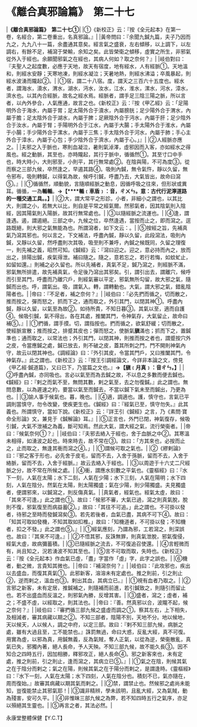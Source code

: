 # 《離合真邪論篇》　第二十七

|**《離合真邪論篇》　第二十七①**|
|①《新校正》云：『按《全元起本》在第一卷，名經合，第二卷重出，名真邪論。』|
|黃帝問曰：『余聞九鍼九篇，夫子乃因而九之，九九八十一篇，余盡通其意矣。經言氣之盛衰，左右傾移，以上調下，以左調右，有餘不足，補瀉于榮輸，余知之矣。此皆榮衛之傾移，虛實之所生，非邪氣從外入于經也。余願聞邪氣之在經也，其病人何如？取之奈何？』|
|岐伯對曰：『夫聖人之起度數，必應于天地，故天有宿度，地有經水，人有經脈①。天地溫和，則經水安靜；天寒地凍，則經水凝泣；天暑地熱，則經水沸溢；卒風暴起，則經水波湧而隴起②。|
|①宿，謂二十八宿。度，謂天之三百六十五度也。經水者，謂海水，瀆水，渭水，湖水，沔水，汝水，江水，淮水，漯水，河水，漳水，濟水也。以其內合經脈，故名之經水焉。經脈者，謂手足三陰三陽之脈，所以言者，以內外參合，人氣應通，故言之也。《新校正》云：『按《甲乙經》云：「足陽明外合于海水，內屬于胃；足太陽外合于瀆水，內屬膀胱；足少陽外合于渭水，內屬于膽；足太陰外合于湖水，內屬于脾；足厥陰外合于沔水，內屬于肝；足少陰外合于汝水，內屬于腎；手陽明外合于江水，內屬于大腸；手太陽外合于淮水，內屬于小腸；手少陽外合于漯水，內屬于三焦；手太陰外合于河水，內屬于肺；手心主外合于漳水，內屬于心包；手少陰外合于濟水，內屬于心。」』|
|②人經脈亦應之。|
|夫邪之入于脈也，寒則血凝泣，暑則氣淖澤，虛邪因而入客，亦如經水之得風也。經之動脈，其至也，亦時隴起，其行于脈中，循循然①。其至寸口中手也，時大時小，大則邪至，小則平，其行無常處②。在陰與陽，不可為度③。從而察之三部九候，卒然逢之，早遏其路④。吸則內鍼，無令氣忤，靜以久留，無令邪布，吸則轉鍼，以得氣為故，候呼引鍼，呼盡乃去，大氣皆出，故命曰瀉⑤。』|
|①循循然，順動貌，言隨順經脈之動息，因循呼吸之往來，但形狀或異耳。循循，一為**輴輴**。**→【****輴﹝車盾﹞：音，ㄔㄨㄣ。意：古代行泥濘道路的一種交通工具。。】**|
|②大，謂大常平之形診。小者，非細小之謂也，以其比大，則謂之小，若無大以比，則自是平常之經氣爾。然邪氣者，因其陰氣則入陰經，因其陽氣則入陽脈，故其行無常處也。|
|③以隨經脈之流運也。|
|④逢，謂逢遇。遏，謂遏絕。三部之中，九候之位，卒然逢遇，當按而止之，即而瀉之。逕路既絕，則大邪之氣無能為也。所謂瀉者，如下文云：。|
|⑤按經之旨，先補真氣乃瀉其邪也。何以言之，下文補法，呼盡內鍼，靜以久留，此段瀉法，吸則內鍼，又靜以久留，然呼盡則次其吸，吸至則不兼呼，內鍼之候既同，久留之理復一，則先補之義，昭然可知。《鍼經》云：『瀉曰迎之。迎之，意必持而內之，放而出之，排陽出鍼，疾氣得泄。補曰隨之。隨之，意若忘之，若行若悔，如蚊虻止，如留如還。』則補之必久留也。所以先補者，真氣不足，鍼乃瀉之，則經脈不滿，邪氣無所排遣，故先補真氣，令足後乃瀉出其邪矣。引，謂引出去，謂離穴，候呼而引至其門，呼盡而乃離穴戶，則經氣審以平定，邪氣無所勾留，故大邪之氣，隨鍼而出也。呼，謂氣出。吸，謂氣入。轉，謂轉動也。大氣，謂大邪之氣，錯亂陰陽者也。|
|帝曰：『不足者，補之奈何？』|
|岐伯曰：『必先捫而循之，切而散之，推而按之，彈而怒之，抓而下之，通而取之，外引其門，以閉其神①。呼盡內鍼，靜以久留，以氣至為故②。如待所貴，不知日暮③。其氣以至，適而自護④。候吸引鍼，氣不得出，各在其處，推闔其門，令神氣存，大氣留止，故命曰補⑤。』|
|①捫循，謂手摸。切，謂指按也。捫而循之，欲氣舒緩；切而散之，使經脈宣散；推而按之，排蹙其皮也；彈而怒之，使脈氣**䐜**滿也；抓而下之，置鍼準也；通而取之，以常法也；外引其門，以閉其神，則推而按之者也，謂蹙按穴外之皮，令當應鍼之處，鍼已放去，則不破之皮，蓋其所刺之門，門不開則神氣內守，故云以閉其神也。《調經論》曰：『外引其皮，令當其門戶，又曰推闔其門，令神氣存。』此之謂也。《新校正》云：『按王引調經論文，今詳非本論之文，傍見《甲乙經‧鍼道篇》，又曰已下，乃當篇之文也。』**→【䐜﹝月真﹞：音ㄔㄣ。】**|
|②呼盡內鍼，亦同吸也。言必以氣至而為去鍼之故，不以息之多數而便去鍼也。《鍼經》曰：『剌之而氣不至，無問其數，剌之氣至，去之勿復鍼。』此之謂也。無問息數，以為遲速之約，要當以氣至而鍼去，不當以鍼下氣未至而鍼出，乃更為也。|
|③諭人事于候氣也。暮，晚也。|
|④適，調適也。護，慎守也，言氣已平調則當慎守，勿令改變，使疾更生也。《鍼經》曰：『經氣已至，慎守勿失。』此其義也。所謂慎守，當如下說。《新校正》云：『詳王引《鍼經》之言，乃《素問‧寶命全形論》文，兼見于《鍼解論》耳。』|
|⑤正言也，外門已閉，神氣復存，候吸引鍼，大氣不泄補之為義，斷可知焉。然此大氣，謂大經之氣，流行榮衞者。|
|帝曰：『候氣奈何①？』|
|岐伯曰：『夫邪去絡入于經也，舍于血脈之中②。其寒溫未相得，如湧波之起也。時來時去，故不常在③。故曰：「方其來也，必按而止之，止而取之，無逢其衝而瀉之④。」|
|①謂候可取之氣也。|
|②《繆剌論》曰：『邪之客于形也，必先舍于皮毛，留而不去，入舍于孫脈，留而不去，入舍于絡脈，留而不去，入舍于經脈。』故云去絡入于經也。|
|③以周遊于十六丈二尺經脈之分，故不常在所候之處。|
|④衝，謂應水刻數之平氣也。《靈樞經》曰：『水下一刻，人氣在太陽；水下二刻，人氣在少陽；水下三刻，人氣在陽明；水下四刻，人氣在陰分。然氣在太陽，則太陽獨盛；氣在少陽，則少陽獨盛。夫見獨盛者，便謂邪來，以鍼瀉之，則反傷真氣。|
|真氣者，經氣也。經氣太虛，故曰：「其來不可逢。」此之謂也①。故曰：「候邪不審，大氣已過，瀉之則真氣脫，脫則不復，邪氣復至而病益蓄②。」故曰：「其往不可追。」此之謂也。不可掛以發者，待邪之至時而發鍼瀉矣③。若先若後者，血氣已盡，其病不可下④。故曰：「知其可取如發機，不知其取如扣椎。」故曰：「知機道者，不可掛以發；不知機者，扣之不發。」此之謂也⑤。』|
|①經氣應刻，乃謂為邪，工若瀉之，則深誤也。故曰：『其來不可逢。』|
|②不悟其邪，反誅無罪，則真氣泄脫，邪氣復侵，經氣大虛，故病彌蓄積。|
|③已隨經脈之流去，不可復追召使還。|
|④言輕微而有，尚且知之，況若湧波不知其至也。|
|⑤言不可取而取，失時也。《新校正》云：『按《全元起本》作血氣已虛，「盡」字當作「虛」字，此字之誤也。|
|⑥機者，動之微，言貴知其微也。|
|帝曰：『補瀉奈何？』|
|岐伯曰：『此攻邪也，疾出以去盛血，而復其真氣①。此邪新客，溶溶未有定處也。推之則前，引之則止②，逆而剌之，溫血也③。剌出其血，其病立已。』|
|①視有血者乃取之。|
|②言邪之新客，未有定居，推鍼補之，則隨補而前進，若引鍼致之，則隨引而留止也。若不出盛血而反溫之，則邪氣內勝，反增其害。|
|③盛者，瀉之；虛者，補之；不盛不虛，以經取之，則其法也。|
|帝曰：『善。然真邪以合，波隴不起，候之奈何？』|
|岐伯曰：『審捫循三部九候之盛虛而調之①。察其左右，上下相失，及相減者，審其病藏以期之②。不知三部者，陰陽不別，天地不分。地以候地，天以候天，人以候人，調之中府，以定三部。故曰：『剌不知三部九候，病脈之處，雖有大過且至，工不能禁也。』誅罰無過，命曰大惑，反亂大經，真不可復。用實為虛，以邪為真，用鍼無義，反為氣賊，奪人正氣，以從為逆，榮衞散亂，真氣已失，邪獨內著，絕人長命，予人天殃。不知三部九候，故不能久長③。因不知合之四時五行，因加相勝，釋邪攻正，絕人長命④。邪之新客來也，未有定處，推之則前，引之則止，逢而瀉之，其病立已⑤。』|
|①氣之在陰，則候其氣之在于陰分而剌之；氣之在陽，則候其氣之在于陽分而剌之，是謂逢時。《靈樞經》曰：『水下一刻，人氣在太陽；水下四刻，人氣在陰分也。積刻不已，氣亦隨在，周而復始。』故審其病藏以期其氣而剌之。|
|②禁，謂禁止也。然候邪之處尚未能知，豈復能禁止其邪氣耶！|
|③識非精辨，學未該明，且亂大經，又為氣賊，動為殘害，安可久平。|
|④非惟昧三部九候之為弊，若不知四時五行之氣序，亦足以殞絕其生靈也。|
|⑤再言之者，其法必然。|


永康堂整體保健【Y.C.T】


